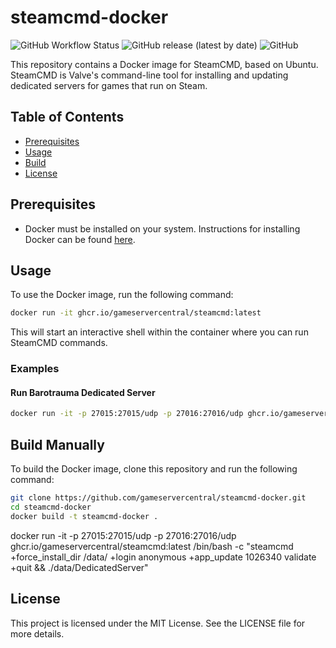 # steamcmd-docker


![GitHub Workflow Status](https://img.shields.io/github/actions/workflow/status/gameservercentral/steamcmd-docker/build.yml)
![GitHub release (latest by date)](https://img.shields.io/github/v/release/gameservercentral/steamcmd-docker)
![GitHub](https://img.shields.io/github/license/gameservercentral/steamcmd-docker)

This repository contains a Docker image for SteamCMD, based on Ubuntu. SteamCMD is Valve's command-line tool for installing and updating dedicated servers for games that run on Steam.

## Table of Contents

- [Prerequisites](#prerequisites)
- [Usage](#usage)
- [Build ](#build-manually)
- [License](#license)

## Prerequisites

- Docker must be installed on your system. Instructions for installing Docker can be found [here](https://docs.docker.com/get-docker/).

## Usage

To use the Docker image, run the following command:

```sh
docker run -it ghcr.io/gameservercentral/steamcmd:latest
```

This will start an interactive shell within the container where you can run SteamCMD commands.

### Examples

#### Run Barotrauma Dedicated Server

```sh
docker run -it -p 27015:27015/udp -p 27016:27016/udp ghcr.io/gameservercentral/steamcmd:latest /bin/bash -c "steamcmd +force_install_dir /data/ +login anonymous +app_update 1026340 validate +quit && ./data/DedicatedServer"
```
## Build Manually

To build the Docker image, clone this repository and run the following command:

```sh
git clone https://github.com/gameservercentral/steamcmd-docker.git
cd steamcmd-docker
docker build -t steamcmd-docker .
```

docker run -it -p 27015:27015/udp -p 27016:27016/udp ghcr.io/gameservercentral/steamcmd:latest /bin/bash -c "steamcmd +force_install_dir /data/ +login anonymous +app_update 1026340 validate +quit && ./data/DedicatedServer"


## License

This project is licensed under the MIT License. See the LICENSE file for more details.
